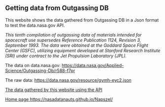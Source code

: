 ## Getting data from Outgassing DB

This website shows the data gathered from Outgassing DB in a Json format to test the data.nasa.gov API.

_This tenth compilation of outgassing data of materials intended for spacecraft use supersedes Reference Publication 1124, Revision 3, September 1993. The data were obtained at the Goddard Space Flight Center (GSFC), utilizing equipment developed at Stanford Research Institute (SRI) under contract to the Jet Propulsion Laboratory (JPL)._

The data on data.nasa.gov: <a href="https://data.nasa.gov/Applied-Science/Outgassing-Db/r588-f7pr">https://data.nasa.gov/Applied-Science/Outgassing-Db/r588-f7pr</a>

The raw data: <a href="https://data.nasa.gov/resource/gymh-eyc2.json">https://data.nasa.gov/resource/gymh-eyc2.json</a>

<a href="data.html">The data gathered by this website using the API</a>

<a href="https://nasadatanauts.github.io/Napszel/"> Home page https://nasadatanauts.github.io/Napszel/ </a>

